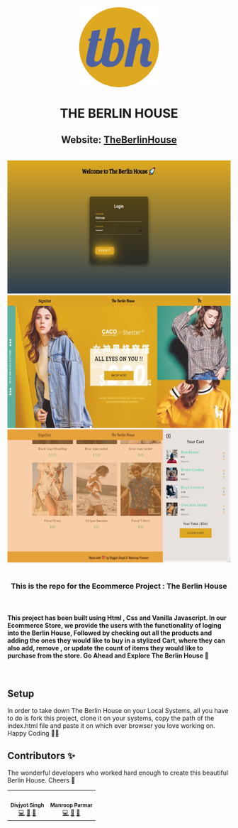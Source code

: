 <div align = "center">
<img src="./images/apple-touch-icon.png">

# THE BERLIN HOUSE

## Website: [TheBerlinHouse](https://divjyotsingh.github.io/TheBerlinHouse/index.html)
<br>

<img height=300px src="./images/ss-login3.jpg">
<img height=300px src="./images/ss-home.jpg">
<img height=300px src="./images/ss-home3.jpg">

</div>
<br>
<div align="center">

### This is the repo for the Ecommerce Project : The Berlin House 
</div>
<br>

 #### This project has been built using Html , Css and Vanilla Javascript. In our Ecommerce Store, we provide the users with the functionality of loging into the Berlin House, Followed by checking out all the products and adding the ones they would like to buy in a stylized Cart, where they can also add, remove , or update the count of items they would like to purchase from the store. Go Ahead and Explore The Berlin House 🍺
 <br>

 ## Setup
In order to take down The Berlin House on your Local Systems, all you have to do is fork this project, clone it on your systems, copy the path of the index.html file and paste it on which ever browser you love working on. Happy Coding 🚀🚀

## Contributors ✨

The wonderful developers who worked hard enough to create this beautiful Berlin House. Cheers 🍺

<table>
  <tr>
    <td align="center"><a href="https://www.linkedin.com/in/divjyot-singh-517793195/"><img src="https://avatars1.githubusercontent.com/u/56316275?v=4" width="100px;" alt=""/><br /><sub><b>Divjyot Singh</b></sub></a><br /><a href="https://github.com/developer-student-club-thapar/officialWebsite/commits?author=DivjyotSingh" title="Code">💻</a> <a href="#design-DivjyotSingh" title="Design">🎨</a>
    <a href="#maintenance-DivjyotSingh" title="Maintenance">🚧</a></td>
    <td align="center"><a href="https://www.linkedin.com/in/manroop-parmar/"><img src="https://avatars1.githubusercontent.com/u/65765070?v=4" width="100px;" alt=""/><br /><sub><b>Manroop Parmar</b></sub></a><br /><a href="https://github.com/developer-student-club-thapar/officialWebsite/commits?author=bughunter9" title="Code">💻</a> <a href="#design-bughunter9" title="Design">🎨</a> <a href="#maintenance-bughunter9" title="Maintenance">🚧</a></td>

  </tr>
</table>
